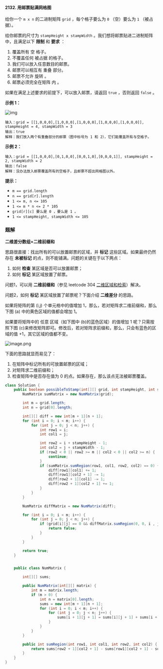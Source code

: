 #### 2132. 用邮票贴满网格图

给你一个 `m x n` 的二进制矩阵 `grid` ，每个格子要么为 `0` （空）要么为 `1` （被占据）。

给你邮票的尺寸为 `stampHeight x stampWidth` 。我们想将邮票贴进二进制矩阵中，且满足以下 **限制** 和 **要求** ：

1. 覆盖所有 空 格子。
2. 不覆盖任何 被占据 的格子。
3. 我们可以放入任意数目的邮票。
4. 邮票可以相互有 重叠 部分。
5. 邮票不允许 旋转 。
6. 邮票必须完全在矩阵 内 。

如果在满足上述要求的前提下，可以放入邮票，请返回 `true` ，否则返回 `false` 。

**示例 1：**

![img](http://gitlab.wsh-study.com/xp-study/LeeteCode/blob/master/前缀和与差分数组/images/用邮票贴满网格图/1.jpg)

```shell
输入：grid = [[1,0,0,0],[1,0,0,0],[1,0,0,0],[1,0,0,0],[1,0,0,0]], stampHeight = 4, stampWidth = 3
输出：true
解释：我们放入两个有重叠部分的邮票（图中标号为 1 和 2），它们能覆盖所有与空格子。
```

**示例 2：**

```shell
输入：grid = [[1,0,0,0],[0,1,0,0],[0,0,1,0],[0,0,0,1]], stampHeight = 2, stampWidth = 2 
输出：false 
解释：没办法放入邮票覆盖所有的空格子，且邮票不超出网格图以外。
```

**提示：**

* `m == grid.length`
* `n == grid[r].length`
* `1 <= m, n <= 105`
* `1 <= m * n <= 2 * 105`
* `grid[r][c] 要么是 0 ，要么是 1 。`
* `1 <= stampHeight, stampWidth <= 105`

### 题解

**二维差分数组+二维前缀和**

思路很直接：找出所有的可以放置邮票的区域，并 **标记** 这些区域。如果最终仍然存在 **未被标记** 的点，则不能铺满。问题的关键在于以下两点：

1. 如何 **检查** 某区域是否可以放置邮票；
2. 如何 **标记** 某区域放置了邮票。

问题1，可以用 **二维前缀和**（参见 leetcode 304 [二维区域和检索](https://leetcode-cn.com/problems/range-sum-query-2d-immutable/)）解决。

问题2，如何 **标记** 某区域放置了邮票呢？下面介绍 **二维差分** 的思路。

如果将矩阵的第 (i,j) 个单元格中的值增加 1，那么，若对矩阵求二维前缀和，那么下图 (a) 中的黄色区域的值都会增加 1。

如果要将矩阵中的 任意 区域（如下图中 (b)的蓝色区域）的值增加 1 呢？只需按照下图 (c)来修改矩阵即可。修改后，若对矩阵求前缀和，那么，只会有蓝色的区域的值 +1，其它区域的值都不变。

![image.png](http://gitlab.wsh-study.com/xp-study/LeeteCode/blob/master/前缀和与差分数组/images/用邮票贴满网格图/2.jpg)

下面的思路就显而易见了：

1. 在矩阵中标记所有的可放置邮票的区域；
2. 对矩阵求二维前缀和；
3. 检查矩阵中是否存在值为 0 的点。如果存在，那么该点无法被邮票覆盖。

```java
class Solution {
    public boolean possibleToStamp(int[][] grid, int stampHeight, int stampWidth) {
        NumMatrix sumMatrix = new NumMatrix(grid);

        int m = grid.length;
        int n = grid[0].length;

        int[][] diff = new int[m + 1][n + 1];
        for (int i = 0; i < m; i++) {
            for (int j = 0; j < n; j++) {
                int row1 = i;
                int col1 = j;

                int row2 = i + stampHeight - 1;
                int col2 = j + stampWidth - 1;
                if (row2 < 0 || row2 >= m || col2 < 0 || col2 >= n) {
                    continue;
                }
                if (sumMatrix.sumRegion(row1, col1, row2, col2) == 0) {
                    diff[row1][col1] += 1;
                    diff[row1][col2 + 1] -= 1;
                    diff[row2 + 1][col1] -= 1;
                    diff[row2 + 1][col2 + 1] += 1;
                }
            }
        }

        NumMatrix diffMatrix = new NumMatrix(diff);

        for (int i = 0; i < m; i++) {
            for (int j = 0; j < n; j++) {
                if (grid[i][j] == 0 && diffMatrix.sumRegion(0, 0, i , j) == 0) {
                    return false;
                }
            }
        }

        return true;
    }


    public class NumMatrix {

        int[][] sums;

        public NumMatrix(int[][] matrix) {
            int m = matrix.length;
            if (m > 0) {
                int n = matrix[0].length;
                sums = new int[m + 1][n + 1];
                for (int i = 0; i < m; i++) {
                    for (int j = 0; j < n; j++) {
                        sums[i + 1][j + 1] = sums[i][j + 1] + sums[i + 1][j] - sums[i][j] + matrix[i][j];
                    }
                }
            }
        }

        public int sumRegion(int row1, int col1, int row2, int col2) {
            return sums[row2 + 1][col2 + 1] - sums[row1][col2 + 1] - sums[row2 + 1][col1] + sums[row1][col1];
        }
    }
}
```

